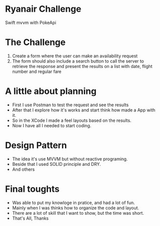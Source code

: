 # Ryanair Challenge
Swift mvvm with PokeApi

# The Challenge
1. Create a form where the user can make an availability request
2. The form should also include a search button to call the server to retrieve the response and present the results on a list with date, flight number and regular fare

# A little about planning
- First I use Postman to test the request and see the results
- After that I explore how it's works and start think how made a App with it.
- So in the XCode I made a feel layouts based on the results.
- Now I have all I needed to start coding.

# Design Pattern
- The idea it's use MVVM but without reactive programing.
- Beside that I used SOLID principle and DRY.
- And others

# Final toughts
- Was able to put my knowloge in pratice, and had a lot of fun.
- Mainly when I was thinks how to organize the code and layout.
- There are a lot of skill that I want to show, but the time was short.
- That's All, Thanks
